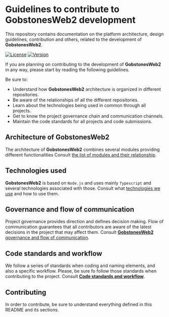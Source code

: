 # Guidelines to contribute to **GobstonesWeb2** development

This repository contains documentation on the platform architecture, design guidelines, contribution and others, related to the development of **GobstonesWeb2**.

[![License](https://img.shields.io/github/license/gobstones/gobstones-guidelines?style=plastic&label=License&logo=open-source-initiative&logoColor=white&color=olivegreen)](https://github.com/gobstones/gobstones-guidelines/blob/main/LICENSE) 
[![Version](https://img.shields.io/github/v/tag/gobstones/gobstones-guidelines?color=crimson&label=Version&logo=git-lfs&logoColor=white&sort=semver&style=plastic)](https://github.com/gobstones/gobstones-guidelines)

If you are planning on contributing to the development of **GobstonesWeb2** in any way, please start by reading the following guidelines.

Be sure to:
* Understand how **GobstonesWeb2** architecture is organized in different repositories.
* Be aware of the relationships of all the different repositories.
* Learn about the technologies being used in common through all projects.
* Get to know the project governance chain and communication channels.
* Maintain the code standards for all projects and code submissions.

## Architecture of **GobstonesWeb2**
The architecture of **GobstonesWeb2** combines several modules providing different functionalities
Consult [the list of modules and their relationship](./sections/gobstonesweb2-architecture.md).

## Technologies used
**GobstonesWeb2** is based on `Node.js` and uses mainly `Typescript` and several technologies associated with those.
Consult what [technologies we use](./sections/technologies-used.md) and how to use them.

## Governance and flow of communication
Project governance provides direction and defines decision making.
Flow of communication guarantees that all contributors are aware of the latest decisions in the project that may affect them.
Consult [**GobstonesWeb2** governance and flow of communication](./sections/governance-and-communication.md).

## Code standards and workflow
We follow a series of standards when coding and naming elements, and also a specific workflow. 
Please, be sure fo follow those standards when contributing to the project.
Consult [**Code standards and workflow**](./sections/code-standards-and-workflow.md).

## Contributing
In order to contribute, be sure to understand everything defined in this README and its sections.
